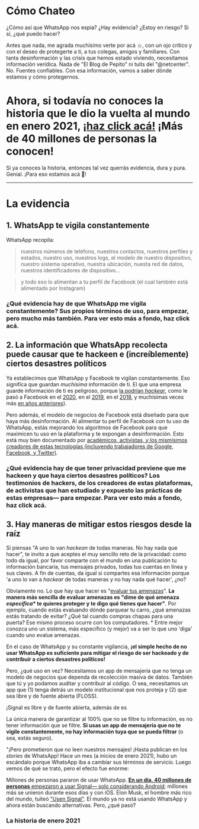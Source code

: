 # Cómo Chateo
¿Cómo así que WhatsApp nos espía? ¿Hay evidencia? ¿Estoy en riesgo? Si sí, ¿qué puedo hacer?

Antes que nada, me agrada muchísimo verte por acá ☺️, con un ojo crítico y con el deseo de protegerte a ti, a tus colegas, amigos y familiares. Con tanta desinformación y las crisis que hemos estado viviendo, necesitamos información verídica. Nada de "El Blog de Pepito" ni tuits del "@netcenter". No. Fuentes confiables. Con esa información, vamos a saber dónde estamos y cómo protegernos.

# Ahora, si todavía no conoces la historia que le dio la vuelta al mundo en enero 2021, [¡haz click acá!](https://github.com/gabrivera/comochateo/blob/main/LaHistoriaDeEnero2021.md) ¡Más de 40 millones de personas la conocen!

Si ya conoces la historia, entonces tal vez querrás evidencia, dura y pura. Genial. ¡Para eso estamos acá 🙂!

---

# La evidencia

## 1. WhatsApp te vigila constantemente
WhatsApp recopila:
> nuestros números de teléfono, nuestros contactos, nuestros perfiles y estados, nuestro uso, nuestros logs, el modelo de nuestro dispositivo, nuestro sistema operativo, nuestra ubicación, nuesta red de datos, nuestros identificadores de dispositivo...

> y todo eso lo alimentan a tu perfil de Facebook (el cual también está alimentado por Instagram)
### ¿Qué evidencia hay de que WhatsApp me vigila constantemente? Sus propios términos de uso, para empezar, pero mucho más también. Para ver esto más a fondo, haz click acá.

## 2. La información que WhatsApp recolecta puede causar que te hackeen e (increíblemente) ciertos desastres políticos
Ya establecimos que WhatsApp y Facebook te vigilan constantemente. Eso significa que guardan *muchísima* información de ti. El que una empresa guarde información de ti es peligroso, porque [la podrían *hackear*](https://youtu.be/fHhNWAKw0bY), como le pasó a Facebook en el [2020](https://www.forbes.com/sites/zakdoffman/2020/04/20/facebook-users-beware-hackers-just-sold-267-million-of-your-profiles-for-540/), en el [2019](https://www.cbsnews.com/news/millions-facebook-user-records-exposed-amazon-cloud-server/), en el [2018](https://www.bbc.com/news/technology-45686890), y muchísimas veces más [en años anteriores](https://selfkey.org/facebooks-data-breaches-a-timeline/)).

Pero además, el modelo de negocios de Facebook está diseñado para que haya más desinformación. Al alimentar tu perfil de Facebook con tu uso de WhatsApp, estás mejorando los algoritmos de Facebook para que maximicen tu uso en la plataforma y te expongan a desinformación. Esto está muy bien documentado por [académicos, activistas, y los mismísimos creadores de estas tecnologías (incluyendo trabajadores de Google, Facebook, y Twitter)](https://www.thesocialdilemma.com/the-dilemma/).

### ¿Qué evidencia hay de que tener privacidad previene que me hackeen y que haya ciertos desastres políticos? Los testimonios de hackers, de los creadores de estas plataformas, de activistas que han estudiado y expuesto las prácticas de estas empresas— para empezar. Para ver esto más a fondo, haz click acá.

## 3. Hay maneras de mitigar estos riesgos desde la raíz

Si piensas "A uno lo van *hackean* de todas maneras. No hay nada que hacer", te invito a que aceptes el muy sencillo reto de la privacidad: como todo da igual, por favor comparte con el mundo en una publicación tu información bancaria, tus mensajes privados, todas tus cuentas en línea y sus claves. A fin de cuentas, da igual si compartes esa información porque 'a uno lo van a *hackear* de todas maneras y no hay nada qué hacer', ¿no?

Obviamente no. Lo que hay que hacer es "[evaluar tus amenazas](https://sec.eff.org/topics/threat-modeling)". **La manera más sencilla de evaluar amenazas es "dime de qué amenaza *específica*\* te quieres proteger y te digo qué tienes que hacer"**. Por ejemplo, cuando estás evaluando dónde parquear tu carro, ¿qué amenazas estás tratando de evitar? ¿Qué tal cuando compras chapas para una puerta? Ese mismo proceso ocurre con los computadores.
\* Entre mejor conozca uno un sistema, más específico (y mejor) va a ser lo que uno 'diga' cuando uno evalue amenazas.

En el caso de WhatsApp y su constante vigilancia, **¡el simple hecho de no usar WhatsApp es suficiente para mitigar el riesgo de ser hackeado y de contribuir a ciertos desastres políticos!**

Pero, ¿qué uso en vez? Necesitamos un app de mensajería que no tenga un modelo de negocios que dependa de recolección masiva de datos. También que tú y yo podamos auditar y contribuir al código. O sea, necesitamos un app que (1) tenga detrás un modelo institucional que nos proteja y (2) que sea libre y de fuente abierta (FLOSS).

¡Signal es libre y de fuente abierta, además de es

La única manera de garantizar al 100% que no se filtre tu información, es no tener información que se filtre. **Si usas un app de mensajería que no te vigile constantemente, no hay información tuya que se pueda filtrar** (o sea, estás seguro).



"¡Pero prometieron que no leen nuestros mensajes! ¡Hasta publican en los *stories* de WhatsApp!
Hace un mes (a inicios de enero 2021), hubo un escándalo porque WhatsApp iba a cambiar sus términos de servicio. Luego vemos de qué se trató, pero el efecto fue enorme:

Millones de personas pararon de usar WhatsApp. [**En un día, 40 millones de personas** empezaron a usar Signal— solo considerando Android](https://twitter.com/signalapp/status/1349577579091566592); millones más se unieron durante esos días y con iOS. Elon Musk, el hombre más rico del mundo, tuiteó ["Usen Signal"](https://twitter.com/elonmusk/status/1347165127036977153). El mundo ya no está usando WhatsApp y ahora están buscando alternativas. Pero, ¿qué pasó?

### La historia de enero 2021


